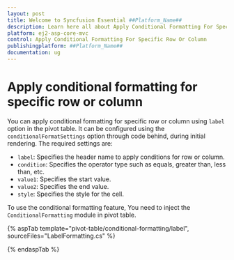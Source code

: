 ```yaml
---
layout: post
title: Welcome to Syncfusion Essential ##Platform_Name##
description: Learn here all about Apply Conditional Formatting For Specific Row Or Column of Syncfusion Essential ##Platform_Name## widgets based on HTML5 and jQuery.
platform: ej2-asp-core-mvc
control: Apply Conditional Formatting For Specific Row Or Column
publishingplatform: ##Platform_Name##
documentation: ug
---
```


# Apply conditional formatting for specific row or column

You can apply conditional formatting for specific row or column using `label` option in the pivot table. It can be configured using the `conditionalFormatSettings` option through code behind, during initial rendering. The required settings are:

* `label`: Specifies the header name to apply conditions for row or column.
* `condition`: Specifies the operator type such as equals, greater than, less than, etc.
* `value1`: Specifies the start value.
* `value2`: Specifies the end value.
* `style`: Specifies the style for the cell.

To use the conditional formatting feature, You need to inject the `ConditionalFormatting` module in pivot table.

{% aspTab template="pivot-table/conditional-formatting/label", sourceFiles="LabelFormatting.cs" %}

{% endaspTab %}
